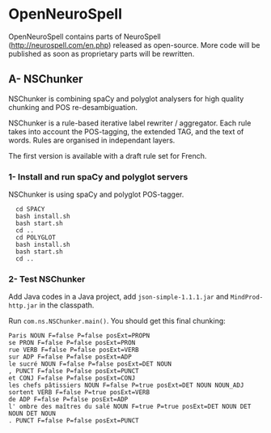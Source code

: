 # OpenNeuroSpell
OpenNeuroSpell contains parts of NeuroSpell (http://neurospell.com/en.php) released as open-source. More code will be published as soon as proprietary parts will be rewritten.

## A- NSChunker

NSChunker is combining spaCy and polyglot analysers for high quality chunking and POS re-desambiguation.

NSChunker is a rule-based iterative label rewriter / aggregator. Each rule takes into account the POS-tagging, the extended TAG, and the text of words. Rules are organised in independant layers.

The first version is available with a draft rule set for French.

### 1- Install and run spaCy and polyglot servers

NSChunker is using spaCy and polyglot POS-tagger.
```
  cd SPACY
  bash install.sh
  bash start.sh
  cd ..
  cd POLYGLOT
  bash install.sh
  bash start.sh
  cd ..
```
### 2- Test NSChunker

Add Java codes in a Java project, add <code>json-simple-1.1.1.jar</code> and <code>MindProd-http.jar</code> in the classpath.

Run <code>com.ns.NSChunker.main()</code>. You should get this final chunking:

```
Paris NOUN F=false P=false posExt=PROPN
se PRON F=false P=false posExt=PRON
rue VERB F=false P=false posExt=VERB
sur ADP F=false P=false posExt=ADP
le sucré NOUN F=false P=false posExt=DET NOUN
, PUNCT F=false P=false posExt=PUNCT
et CONJ F=false P=false posExt=CONJ
les chefs pâtissiers NOUN F=false P=true posExt=DET NOUN NOUN_ADJ
sortent VERB F=false P=true posExt=VERB
de ADP F=false P=false posExt=ADP
l' ombre des maîtres du salé NOUN F=true P=true posExt=DET NOUN DET NOUN DET NOUN
. PUNCT F=false P=false posExt=PUNCT
```

